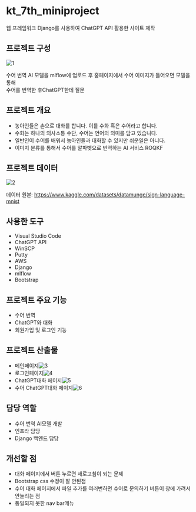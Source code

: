 # kt_7th_miniproject
웹 프레임워크 Django를 사용하여 ChatGPT API 활용한 사이트 제작

프로젝트 구성
---
![1](https://github.com/rakkeshasa/kt_7th_miniproject/assets/77041622/952275e0-140e-49d2-93a3-e036594e8e02)

수어 번역 AI 모델을 mlflow에 업로드 후 홈페이지에서 수어 이미지가 들어오면 모델을 통해 </BR>
수어를 번역한 후ChatGPT한테 질문

프로젝트 개요
---
- 농아인들은 손으로 대화를 합니다. 이를 수화 혹은 수어라고 합니다.
- 수화는 하나의 의사소통 수단, 수어는 언어의 의미를 담고 있습니다.
- 일반인이 수어를 배워서 농아인들과 대화할 수 있지만 쉬운일은 아니다.
- 이미지 분류를 통해서 수어를 알파벳으로 번역하는 AI 서비스 ROQKF

프로젝트 데이터
---
![2](https://github.com/rakkeshasa/kt_7th_miniproject/assets/77041622/f7e695ab-4c30-4491-b737-5e22f3e1e495)

데이터 원본: https://www.kaggle.com/datasets/datamunge/sign-language-mnist

사용한 도구
---
- Visual Studio Code
- ChatGPT API
- WinSCP
- Putty
- AWS
- Django
- mlflow
- Bootstrap

프로젝트 주요 기능
---
- 수어 번역
- ChatGPT와 대화
- 회원가입 및 로그인 기능

프로젝트 산출물
---
- 메인페이지![3](https://github.com/rakkeshasa/kt_7th_miniproject/assets/77041622/861443e0-e8bb-4802-beb1-6ab673c2854c)
- 로그인페이지![4](https://github.com/rakkeshasa/kt_7th_miniproject/assets/77041622/74eb069d-5ac5-452b-acca-06be7fdb6f99)
- ChatGPT대화 페이지![5](https://github.com/rakkeshasa/kt_7th_miniproject/assets/77041622/cd2b460d-2f38-4272-87be-c6ff2eff6031)
- 수어 ChatGPT대화 페이지![6](https://github.com/rakkeshasa/kt_7th_miniproject/assets/77041622/d2f7c518-6568-4845-8e5a-0205e0d3b0ff)


담당 역할
---
- 수어 번역 AI모델 개발
- 인프라 담당
- Django 백엔드 담당

개선할 점
---
- 대화 페이지에서 버튼 누르면 새로고침이 되는 문제
- Bootstrap css 수정이 잘 안된점
- 수어 대화 페이지에서 파일 추가를 여러번하면 수어로 문의하기 버튼이 창에 가려서 안눌리는 점
- 통일되지 못한 nav bar메뉴
